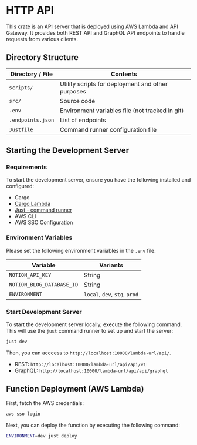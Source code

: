 # HTTP API

This crate is an API server that is deployed using AWS Lambda and API Gateway. It provides both REST API and GraphQL API endpoints to handle requests from various clients.

## Directory Structure

| Directory / File  | Contents                                          |
| ----------------- | ------------------------------------------------- |
| `scripts/`        | Utility scripts for deployment and other purposes |
| `src/`            | Source code                                       |
| `.env`            | Environment variables file (not tracked in git)   |
| `.endpoints.json` | List of endpoints                                 |
| `Justfile`        | Command runner configuration file                 |

## Starting the Development Server

### Requirements

To start the development server, ensure you have the following installed and configured:

- Cargo
- [Cargo Lambda](https://www.cargo-lambda.info/)
- [Just - command runner](https://github.com/casey/just)
- AWS CLI
- AWS SSO Configuration

### Environment Variables

Please set the following environment variables in the `.env` file:

| Variable                  | Variants                      |
| ------------------------- | ----------------------------- |
| `NOTION_API_KEY`          | String                        |
| `NOTION_BLOG_DATABASE_ID` | String                        |
| `ENVIRONMENT`             | `local`, `dev`, `stg`, `prod` |

### Start Development Server

To start the development server locally, execute the following command. This will use the `just` command runner to set up and start the server:

```sh
just dev
```

Then, you can acccess to `http://localhost:10000/lambda-url/api/`.

- REST: `http://localhost:10000/lambda-url/api/api/v1`
- GraphQL: `http://localhost:10000/lambda-url/api/api/graphql`

## Function Deployment (AWS Lambda)

First, fetch the AWS credentials:

```sh
aws sso login
```

Next, you can deploy the function by executing the following command:

```sh
ENVIRONMENT=dev just deploy
```
